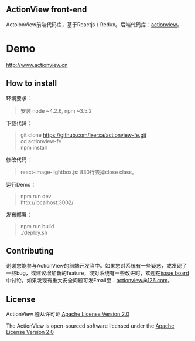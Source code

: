 ## ActionView front-end

ActoionView前端代码库，基于Reactjs＋Redux。后端代码库：[actionview](https://github.com/lxerxa/actionview)。

# Demo

http://www.actionview.cn  

## How to install

环境要求：
> 安装 node ~4.2.6, npm ~3.5.2

下载代码：  
> git clone https://github.com/lxerxa/actionview-fe.git  
> cd actionview-fe  
> npm install  

修改代码：  
> react-image-lightbox.js: 830行去掉close class。  

运行Demo：  
> npm run dev  
> http://localhost:3002/   

发布部署：  
> npm run build  
> ./deploy.sh  

## Contributing

谢谢您能参与ActionView的前端开发当中。如果您对系统有一些疑惑，或发现了一些bug，或建议增加新的feature，或对系统有一些改进时，欢迎在[issue board](https://github.com/lxerxa/actionview/issues)中讨论。如果发现有重大安全问题可发Email至：actionview@126.com。

## License

ActionView 遵从许可证 [ Apache License Version 2.0](https://www.apache.org/licenses/LICENSE-2.0)

The ActionView is open-sourced software licensed under the [ Apache License Version 2.0](https://www.apache.org/licenses/LICENSE-2.0)
